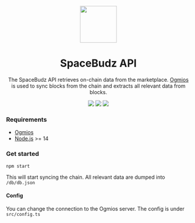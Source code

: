 <p align="center">
  <img width="100px" src="https://github.com/SpaceBudz/spacebudz/raw/main/src/images/brand/logo.png" align="center" />
  <h1 align="center">SpaceBudz API</h1>
  <p align="center">The SpaceBudz API retrieves on-chain data from the marketplace. <a href="https://ogmios.dev/">Ogmios</a> is used to sync blocks from the chain and extracts all relevant data from blocks.</p>

  <p align="center">
    <img src="https://img.shields.io/github/commit-activity/m/SpaceBudz/spacebudz-api?style=for-the-badge" />
    <img src="https://img.shields.io/github/license/SpaceBudz/spacebudz-api?style=for-the-badge" />
    <a href="https://twitter.com/spacebudzNFT">
      <img src="https://img.shields.io/twitter/follow/spacebudzNFT?style=for-the-badge&logo=twitter" />
    </a>
  </p>

</p>

### Requirements

- [Ogmios](https://ogmios.dev/)
- [Node.js](https://nodejs.org/en/) >= 14

### Get started

```shell
npm start
```

This will start syncing the chain. All relevant data are dumped into `/db/db.json`

#### Config

You can change the connection to the Ogmios server. The config is under `src/config.ts`

